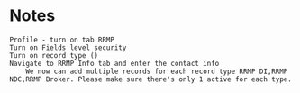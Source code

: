 # Notes
    Profile - turn on tab RRMP
    Turn on Fields level security
    Turn on record type ()
    Navigate to RRMP Info tab and enter the contact info 
        We now can add multiple records for each record type RRMP DI,RRMP NDC,RRMP Broker. Please make sure there's only 1 active for each type.

